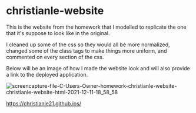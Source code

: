 # christianle-website

This is the website from the homework that I modelled to replicate the one that it's suppose to look like in the original. 

I cleaned up some of the css so they would all be more normalized, changed some of the class tags to make things more uniform, and commented on every section of the css.

Below will be an image of how I made the website look and will also provide a link to the deployed application.

![screencapture-file-C-Users-Owner-homework-christianle-website-christianle-website-html-2021-12-11-18_58_58](https://user-images.githubusercontent.com/95057279/145698538-faeb44de-2aa4-43f7-b367-b51f6f218517.png)


https://christianle21.github.ios/
